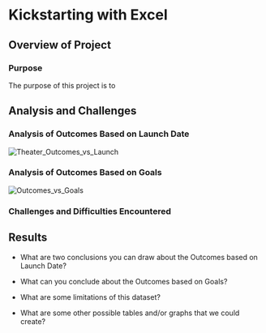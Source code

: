 # Kickstarting with Excel

## Overview of Project
### Purpose
The purpose of this project is to 
## Analysis and Challenges

### Analysis of Outcomes Based on Launch Date
![Theater_Outcomes_vs_Launch](https://user-images.githubusercontent.com/103851131/164999180-7a111fbe-4748-46e3-a550-3e698e409138.png)

### Analysis of Outcomes Based on Goals
![Outcomes_vs_Goals](https://user-images.githubusercontent.com/103851131/164999187-f57e0f17-3786-41db-ba8c-1cbca02dbeff.png)

### Challenges and Difficulties Encountered

## Results

- What are two conclusions you can draw about the Outcomes based on Launch Date?

- What can you conclude about the Outcomes based on Goals?

- What are some limitations of this dataset?

- What are some other possible tables and/or graphs that we could create?
